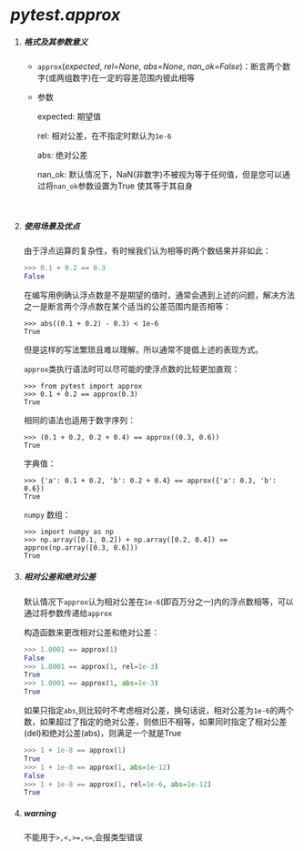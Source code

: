 # *pytest.approx*

1. ##### 格式及其参数意义

	- `approx`(*expected*, *rel=None*, *abs=None*, *nan_ok=False*)：断言两个数字(或两组数字)在一定的容差范围内彼此相等

	- 参数

		expected: 期望值

		rel: 相对公差，在不指定时默认为`1e-6`

		abs: 绝对公差

		nan_ok: 默认情况下，NaN(非数字)不被视为等于任何值，但是您可以通过将`nan_ok`参数设置为True 使其等于其自身

	​

2. ##### 使用场景及优点

	由于浮点运算的复杂性，有时候我们认为相等的两个数结果并非如此：

	```python
	>>> 0.1 + 0.2 == 0.3
	False
	```

	在编写用例确认浮点数是不是期望的值时，通常会遇到上述的问题，解决方法之一是断言两个浮点数在某个适当的公差范围内是否相等：

	```
	>>> abs((0.1 + 0.2) - 0.3) < 1e-6
	True
	```

	但是这样的写法繁琐且难以理解，所以通常不提倡上述的表现方式。

	`approx`类执行语法时可以尽可能的使浮点数的比较更加直观：

	```
	>>> from pytest import approx
	>>> 0.1 + 0.2 == approx(0.3)
	True
	```

	相同的语法也适用于数字序列：

	```
	>>> (0.1 + 0.2, 0.2 + 0.4) == approx((0.3, 0.6))
	True
	```

	字典值：

	```
	>>> {'a': 0.1 + 0.2, 'b': 0.2 + 0.4} == approx({'a': 0.3, 'b': 0.6})
	True
	```

	`numpy` 数组：

	```
	>>> import numpy as np                                                          
	>>> np.array([0.1, 0.2]) + np.array([0.2, 0.4]) == approx(np.array([0.3, 0.6])) 
	True
	```

3. ##### 相对公差和绝对公差

	默认情况下`approx`认为相对公差在`1e-6`(即百万分之一)内的浮点数相等，可以通过将参数传递给`approx`

	构造函数来更改相对公差和绝对公差：

	```python
	>>> 1.0001 == approx(1)
	False
	>>> 1.0001 == approx(1, rel=1e-3)
	True
	>>> 1.0001 == approx(1, abs=1e-3)
	True
	```

	如果只指定`abs`,则比较时不考虑相对公差，换句话说，相对公差为`1e-6`的两个数，如果超过了指定的绝对公差，则依旧不相等，如果同时指定了相对公差(del)和绝对公差(abs)，则满足一个就是True

	```python
	>>> 1 + 1e-8 == approx(1)
	True
	>>> 1 + 1e-8 == approx(1, abs=1e-12)
	False
	>>> 1 + 1e-8 == approx(1, rel=1e-6, abs=1e-12)
	True
	```

4. ##### warning

	不能用于`>,<,>=,<=`,会报类型错误